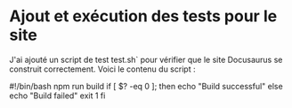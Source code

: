 # Ajout et exécution des tests pour le site

J'ai ajouté un script de test test.sh` pour vérifier que le site Docusaurus se construit correctement. Voici le contenu du script :

#!/bin/bash
npm run build
if [ $? -eq 0 ]; then
  echo "Build successful"
else
  echo "Build failed"
  exit 1
fi
